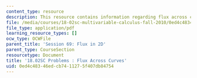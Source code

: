 ```yaml
---
content_type: resource
description: This resource contains information regarding flux across curves.
file: /media/courses/18-02sc-multivariable-calculus-fall-2010/0ed4c48346edcb7411275f407db84754_MIT18_02SC_pb_69_quest.pdf
file_type: application/pdf
learning_resource_types: []
ocw_type: OCWFile
parent_title: 'Session 69: Flux in 2D'
parent_type: CourseSection
resourcetype: Document
title: '18.02SC Problems : Flux Across Curves'
uid: 0ed4c483-46ed-cb74-1127-5f407db84754
---
```

